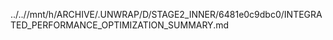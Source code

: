 ../..//mnt/h/ARCHIVE/.UNWRAP/D/STAGE2_INNER/6481e0c9dbc0/INTEGRATED_PERFORMANCE_OPTIMIZATION_SUMMARY.md